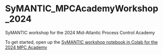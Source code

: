 # SyMANTIC_MPCAcademyWorkshop_2024
SyMANTIC workshop for the 2024 Mid-Atlantic Process Control  Academy


To get started, open up the [SyMANTIC workshop notebook in Colab for the 2024 MPC Academy ](https://colab.research.google.com/drive/1fKzgvjjLjodj1qyjqTMXgeCE1NymClHr#scrollTo=oGOzMsPhc1YI)
